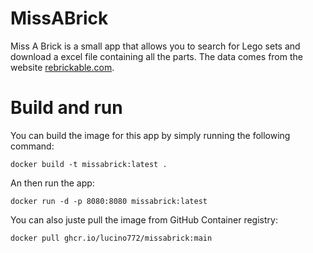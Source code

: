 # MissABrick

Miss A Brick is a small app that allows you to search for Lego sets and download a excel file containing all the parts. The data comes from the website [rebrickable.com](https://rebrickable.com/downloads/).

# Build and run

You can build the image for this app by simply running the following command:
```shell
docker build -t missabrick:latest .
```

An then run the app:
```shell
docker run -d -p 8080:8080 missabrick:latest
```

You can also juste pull the image from GitHub Container registry:
```shell
docker pull ghcr.io/lucino772/missabrick:main
```
